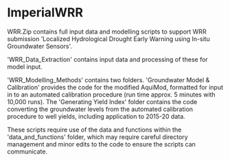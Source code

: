 # ImperialWRR

WRR.Zip contains full input data and modelling scripts to support WRR submission 'Localized Hydrological Drought Early Warning using In-situ Groundwater Sensors'.

'WRR_Data_Extraction' contains input data and processing of these for model input.

'WRR_Modelling_Methods' contains two folders. 'Groundwater Model & Calibration' provides the code for the modified AquiMod, formatted for input in to an automated calibration procedure (run time approx. 5 minutes with 10,000 runs). The 'Generating Yield Index' folder contains the code converting the groundwater levels from the automated calibration procedure to well yields, including application to 2015-20 data.

These scripts require use of the data and functions within the 'data_and_functions' folder, which may require careful directory management and minor edits to the code to ensure the scripts can communicate.
